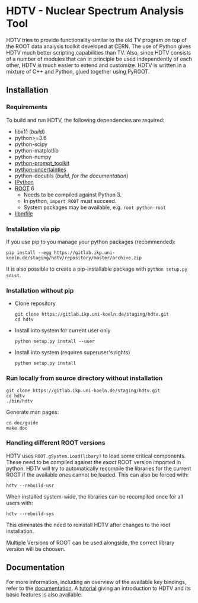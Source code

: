 # HDTV - Nuclear Spectrum Analysis Tool

HDTV tries to provide functionality similar to the old TV program
on top of the ROOT data analysis toolkit developed at CERN. The use
of Python gives HDTV much better scripting capabilities than TV.
Also, since HDTV consists of a number of modules that can in principle
be used independently of each other, HDTV is much easier to extend and
customize. HDTV is written in a mixture of C++ and Python, glued
together using PyROOT.


## Installation

### Requirements
To build and run HDTV, the following dependencies are required:

* libx11 (*build*)
* python>=3.6
* python-scipy
* python-matplotlib
* python-numpy
* [python-prompt_toolkit](https://github.com/jonathanslenders/python-prompt-toolkit)
* [python-uncertainties](https://github.com/lebigot/uncertainties)
* python-docutils (*build, for the documentation*)
* [IPython](https://ipython.org/)
* [ROOT](https://root.cern/) 6
    - Needs to be compiled against Python 3.
    - In python, `import ROOT` must succeed.
    - System packages may be available, e.g. `root python-root`
* [libmfile](https://gitlab.ikp.uni-koeln.de/jmayer/libmfile)


### Installation via pip

If you use pip to you manage your python packages (recommended):
```
pip install --egg https://gitlab.ikp.uni-koeln.de/staging/hdtv/repository/master/archive.zip
```

It is also possible to create a pip-installable package with 
`python setup.py sdist`.


### Installation without pip
- Clone repository

    ```
    git clone https://gitlab.ikp.uni-koeln.de/staging/hdtv.git
    cd hdtv
    ```

- Install into system for current user only

    `python setup.py install --user`

-  Install into system (requires superuser's rights)

	`python setup.py install`


### Run locally from source directory without installation

```
git clone https://gitlab.ikp.uni-koeln.de/staging/hdtv.git
cd hdtv
./bin/hdtv
```

Generate man pages:

```
cd doc/guide
make doc
```


### Handling different ROOT versions

HDTV uses `ROOT.gSystem.Load(libary)` to load some critical
components. These need to be compiled against the *exact* ROOT
version imported in python. HDTV will try to automatically recompile
the libraries for the current ROOT if the available ones cannot
be loaded. This can also be forced with:

`hdtv --rebuild-usr`  

When installed system-wide, the libraries can be recompiled once for
all users with:
 
`hdtv --rebuild-sys`

This eliminates the need to reinstall HDTV after changes to the root
installation.  

Multiple Versions of ROOT can be used alongside, the correct library 
version will be choosen.


## Documentation
For more information, including an overview of the available key
bindings, refer to the [documentation](doc/guide/hdtv.rst).
A [tutorial](doc/guide/hdtv-tutorial.rst) giving an introduction
to HDTV and its basic features is also available.
